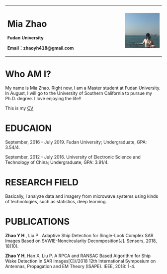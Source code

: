 <table border="0">
  <tr>
    <td width="75%">
      <h1>Mia Zhao</h1>
      <p><b>Fudan University</b></p>
      <p><b>Email：zhaoyh418@gmail.com</b></p>
    </td>
    <td width="25%">
      <img src="/Mia.jpg" width="100%"> 
    </td>
  </tr>
</table>

# Who AM I?

My name is Mia Zhao. Right now, I am a Master student at Fudan University. In August, I will go to the University of Southern California to pursue my Ph.D. degree. I love enjoying the life!!

This is my [CV](地址)

# EDUCAION

September, 2016 - July 2019.  Fudan University;                                         Undergraduate, GPA: 3.54/4.

September, 2012 - July 2016.  University of Electronic Science and Technology of China; Undergraduate, GPA: 3.91/4.

# RESEARCH FIELD

Basically, I analyze data and imagery from microwave systems using kinds of technologies, such as statistics, deep learning.

# PUBLICATIONS

**Zhao Y H** , Liu P . Adaptive Ship Detection for Single-Look Complex SAR Images Based on SVWIE-Noncircularity Decomposition[J]. Sensors, 2018, 18(10).

**Zhao Y H**, Han X, Liu P. A RPCA and RANSAC Based Algorithm for Ship Wake Detection in SAR Images[C]//2018 12th International Symposium on Antennas, Propagation and EM Theory (ISAPE). IEEE, 2018: 1-4.

